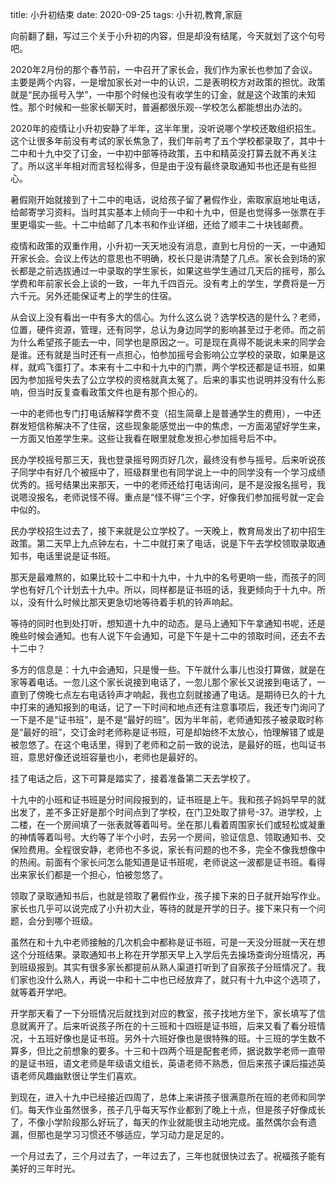 title: 小升初结束
date: 2020-09-25
tags: 小升初,教育,家庭

向前翻了翻，写过三个关于小升初的内容，但是却没有结尾，今天就划了这个句号吧。

2020年2月份的那个春节前，一中召开了家长会，我们作为家长也参加了会议。主要是两个内容，一是增加家长对一中的认识，二是表明校方对政策的担忧。政策就是“民办摇号入学”，一中那个时候也没有收学生的订金，就是这个政策的未知性。那个时候和一些家长聊天时，普遍都很乐观--学校怎么都能想出办法的。

2020年的疫情让小升初安静了半年，这半年里，没听说哪个学校还敢组织招生。这个让很多年前没有考试的家长焦急了，我们年前考了五个学校都录取了，其中十二中和十九中交了订金，一中初中部等待政策，五中和精英没打算去就不再关注了。所以这半年相对而言轻松得多，但是由于没有最终录取通知书也还是有些担心。

暑假刚开始就接到了十二中的电话，说给孩子留了暑假作业，索取家庭地址电话，给邮寄学习资料。当时其实基本上倾向于一中和十九中，但是也觉得多一张票在手里更塌实一些。十二中给邮了几本书和作业详细，还给了顺丰二十块钱邮费。

疫情和政策的双重作用，小升初一天天地没有消息，直到七月份的一天，一中通知开家长会。会议上传达的意思也不明确，校长只是讲清楚了几点。家长会到场的家长都是之前选拔通过一中录取的学生家长，如果这些学生通过几天后的摇号，那么学费和年前家长会上谈的一致，一年九千四百元。没有考上的学生，学费将是一万六千元。另外还能保证考上的学生的住宿。

从会议上没有看出一中有多大的信心。为什么这么说？选学校选的是什么？老师，位置，硬件资源，管理，还有同学，总认为身边同学的影响甚至过于老师。而之前为什么希望孩子能去一中，同学也是原因之一。可是现在真得不能说未来的同学会是谁。还有就是当时还有一点担心，怕参加摇号会影响公立学校的录取，如果是这样，就鸡飞蛋打了。本来有十二中和十九中的门票，两个学校还都是证书班，如果因为参加摇号失去了公立学校的资格就真太冤了。后来的事实也说明并没有什么影响，但当时反复查看政策文件也是有那个担心的。

一中的老师也专门打电话解释学费不变（招生简章上是普通学生的费用），一中还群发短信称解决不了住宿，这些现象能感觉出一中的焦虑，一方面渴望好学生来，一方面又怕差学生来。这些让我看在眼里就愈发担心参加摇号后不中。

民办学校摇号那三天，我也登录摇号网页好几次，最终没有参与摇号。后来听说孩子同学中有好几个被摇中了，班级群里也有同学说上一中的同学没有一个学习成绩优秀的。摇号结果出来那天，一中的老师还给打电话询问，是不是没报名摇号，我说嗯没报名，老师说怪不得。重点是“怪不得”三个字，好像我们参加摇号就一定会中似的。

民办学校招生过去了，接下来就是公立学校了。一天晚上，教育局发出了初中招生政策。第二天早上九点钟左右，十二中就打来了电话，说是下午去学校领取录取通知书，电话里说是证书班。

那天是最难熬的，如果比较十二中和十九中，十九中的名号更响一些，而孩子的同学也有好几个计划去十九中。所以，同样都是证书班的话，我更倾向于十九中。所以，没有什么时候比那天更急切地等待着手机的铃声响起。

等待的同时也到处打听，想知道十九中的动态。是马上通知下午拿通知书呢，还是晚些时候会通知。也有人说下午会通知，可是下午是十二中的领取时间，还去不去十二中？

多方的信息是：十九中会通知，只是慢一些。下午就什么事儿也没打算做，就是在家等着电话。一忽儿这个家长说接到电话了，一忽儿那个家长又说接到电话了，一直到了傍晚七点左右电话铃声才响起，我也立刻就接通了电话。是期待已久的十九中打来的通知报到的电话，记了一下时间和地点还有注意事项后，我还专门询问了一下是不是“证书班”，是不是“最好的班”。因为半年前，老师通知孩子被录取时称是“最好的班”，交订金时老师称是证书班，可是却始终不太放心，怕理解错了或是被忽悠了。在这个电话里，得到了老师和之前一致的说法，是最好的班，也叫证书班，意思好像还说班容量也小，老师也是最好的。

挂了电话之后，这下可算是踏实了，接着准备第二天去学校了。

十九中的小班和证书班是分时间段报到的，证书班是上午。我和孩子妈妈早早的就出发了，差不多正好是那个时间点到了学校，在门卫处取了排号-37。进学校，上二楼，在一个房间填了一张表就等着叫号。坐在那儿看着周围家长们或轻松或凝重的神情等着叫号。大约等了半个小时，去另一个房间，验证信息、领取通知书、交保险费用。全程很安静，老师也不多说，家长有问题的也不多，完全不像我想像中的热闹。前面有个家长问怎么能知道是证书班呢，老师说这一波都是证书班。看得出来家长们都是一个担心，怕被忽悠了。

领取了录取通知书后，也就是领取了暑假作业，孩子接下来的日子就开始写作业。家长也几乎可以说完成了小升初大业，等待的就是开学的日子。接下来只有一个问题，会分到哪个班级。

虽然在和十九中老师接触的几次机会中都称是证书班，可是一天没分班就一天在想这个分班结果。录取通知书上称在开学那天早上入学后先去操场查询分班情况，再到班级报到。其实有很多家长都提前从熟人渠道打听到了自家孩子分班情况了。我们家也没什么熟人，再说一中和十二中也已经放弃了，就只有十九中这个选项了，就等着开学吧。

开学那天看了一下分班情况后就找到对应的教室，孩子找地方坐下，家长填写了信息就离开了。后来听说孩子所在的十三班和十四班是证书班，后来又看了看分班情况，十五班好像也是证书班。另外十六班好像也是很特殊的班。十三班的学生数不算多，但比之前想象的要多。十三和十四两个班是配套老师，据说数学老师一直带的是证书班，语文老师是年级语文组长，英语老师不熟悉，但后来孩子课后描述英语老师风趣幽默很让学生们喜欢。

到现在，进入十九中已经接近四周了，总体上来讲孩子很满意所在班的老师和同学们。每天作业虽然很多，孩子几乎每天写作业都到了晚上十点，但是孩子好像成长了，不像小学阶段那么好玩了，每天的作业就能很主动地完成。虽然偶尔会有遗漏，但那也是学习习惯还不够适应，学习动力是足足的。

一个月过去了，三个月过去了，一年过去了，三年也就很快过去了。祝福孩子能有美好的三年时光。
